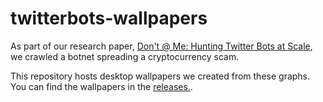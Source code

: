 # twitterbots-wallpapers

As part of our research paper, [Don't @ Me: Hunting Twitter Bots at Scale](https://duo.sc/twitter-bots), we crawled a botnet spreading a cryptocurrency scam.

This repository hosts desktop wallpapers we created from these graphs. You can find the wallpapers in the [releases.](https://github.com/duo-labs/twitterbots-wallpapers/releases).